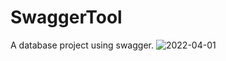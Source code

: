 # SwaggerTool
A database project using swagger.
![2022-04-01](https://user-images.githubusercontent.com/88862050/161352890-443e5fc7-2f7d-48c1-9606-be7310b15327.png)
